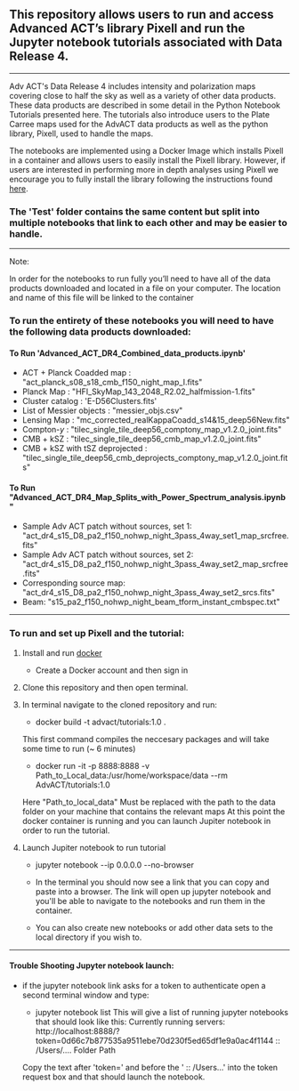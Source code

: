 ## This repository allows users to run and access Advanced ACT’s library Pixell and run the Jupyter notebook tutorials associated with Data Release 4.
---
Adv ACT's Data Release 4 includes intensity and polarization maps covering close to half the sky as well as a variety of other data products.  These data products are described in some detail in the Python Notebook Tutorials presented here.  The tutorials also introduce users to the Plate Carree maps used for the AdvACT data products as well as the python library, Pixell, used to handle the maps.  

The notebooks are implemented using a Docker Image which installs Pixell in a container and allows users to easily install the Pixell library.  However, if users are interested in performing more in depth analyses using Pixell we encourage you to fully install the library following the instructions found [here](https://github.com/simonsobs/pixell). 


### The 'Test' folder contains the same content but split into multiple notebooks that link to each other and may be easier to handle.
---
Note: 

In order for the notebooks to run fully you’ll need to have all of the data products downloaded and located in a file on your computer. 
The location and name of this file will be linked to the container

### To run the entirety of these notebooks you will need to have the following data products downloaded:

#### To Run 'Advanced_ACT_DR4_Combined_data_products.ipynb'
- ACT + Planck Coadded map : "act_planck_s08_s18_cmb_f150_night_map_I.fits"
- Planck Map : "HFI_SkyMap_143_2048_R2.02_halfmission-1.fits"
- Cluster catalog : 'E-D56Clusters.fits'
- List of Messier objects : "messier_objs.csv"
- Lensing Map : "mc_corrected_realKappaCoadd_s14&15_deep56New.fits"
- Compton-$y$ : "tilec_single_tile_deep56_comptony_map_v1.2.0_joint.fits"
- CMB + kSZ : "tilec_single_tile_deep56_cmb_map_v1.2.0_joint.fits"
- CMB + kSZ with tSZ deprojected : "tilec_single_tile_deep56_cmb_deprojects_comptony_map_v1.2.0_joint.fits"

#### To Run "Advanced_ACT_DR4_Map_Splits_with_Power_Spectrum_analysis.ipynb"
- Sample Adv ACT patch without sources, set 1: "act_dr4_s15_D8_pa2_f150_nohwp_night_3pass_4way_set1_map_srcfree.fits"
- Sample Adv ACT patch without sources, set 2: "act_dr4_s15_D8_pa2_f150_nohwp_night_3pass_4way_set2_map_srcfree.fits"
- Corresponding source map: "act_dr4_s15_D8_pa2_f150_nohwp_night_3pass_4way_set2_srcs.fits"
- Beam: "s15_pa2_f150_nohwp_night_beam_tform_instant_cmbspec.txt"

--------------

### To run and set up Pixell and the tutorial:

1) Install and run [docker](https://www.docker.com/)
   - Create a Docker account and then sign in

2) Clone this repository and then open terminal.

3) In terminal navigate to the cloned repository and run:
   - docker build -t advact/tutorials:1.0 .
   
    This first command compiles the neccesary packages and will take some time to run (~ 6 minutes)
    
   - docker run -it -p 8888:8888 -v Path_to_Local_data:/usr/home/workspace/data --rm AdvACT/tutorials:1.0
	
    Here "Path_to_local_data" Must be replaced with the path to the data folder on your machine that contains the relevant maps
    At this point the docker container is running and you can launch Jupiter notebook in order to run the tutorial.

4) Launch Jupiter notebook to run tutorial
   - jupyter notebook --ip 0.0.0.0 --no-browser
   
   - In the terminal you should now see a link that you can copy and paste into a browser.  The link will open up jupyter notebook and you'll be able to navigate to the notebooks and run them in the container.
   
   - You can also create new notebooks or add other data sets to the local directory if you wish to.

---

#### Trouble Shooting Jupyter notebook launch:
- if the jupyter notebook link asks for a token to authenticate open a second terminal window and type:
	- jupyter notebook list
  This will give a list of running jupyter notebooks that should look like this:
   	Currently running servers:
	http://localhost:8888/?token=0d66c7b877535a9511ebe70d230f5ed65df1e9a0ac4f1144 :: /Users/.... Folder Path
	
	Copy the text after 'token=' and before the ' :: /Users...' into the token request box and that should launch the notebook.



